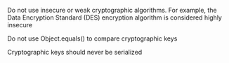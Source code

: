 Do not use insecure or weak cryptographic algorithms. For example, the Data Encryption Standard (DES) encryption
algorithm is considered highly insecure

Do not use Object.equals() to compare cryptographic keys

Cryptographic keys should never be serialized
